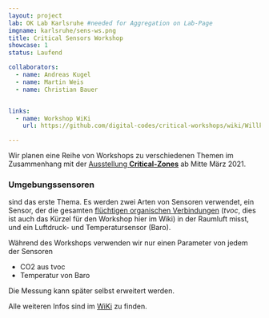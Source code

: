 ```yaml
---
layout: project
lab: OK Lab Karlsruhe #needed for Aggregation on Lab-Page
imgname: karlsruhe/sens-ws.png
title: Critical Sensors Workshop
showcase: 1
status: Laufend

collaborators:
  - name: Andreas Kugel
  - name: Martin Weis
  - name: Christian Bauer


links:
  - name: Workshop WiKi
    url: https://github.com/digital-codes/critical-workshops/wiki/Willkommen

---
```


Wir planen eine Reihe von Workshops zu verschiedenen Themen im Zusammenhang mit der [Ausstellung **Critical-Zones**](https://critical-zones.zkm.de/) ab Mitte März 2021.

### Umgebungssensoren
sind das erste Thema. Es werden zwei Arten von Sensoren verwendet, ein Sensor, der die gesamten [flüchtigen organischen Verbindungen](https://de.wikipedia.org/wiki/Fl%C3%BCchtige_organische_Verbindungen) (*tvoc*, dies ist auch das Kürzel für den Workshop hier im Wiki) in der Raumluft misst, und ein Luftdruck- und Temperatursensor (Baro).

Während des Workshops verwenden wir nur einen Parameter von jedem der Sensoren
 * CO2 aus tvoc
 * Temperatur von Baro

Die Messung kann später selbst erweitert werden.

Alle weiteren  Infos sind im [WiKi](https://github.com/digital-codes/critical-workshops/wiki/Willkommen) zu finden.